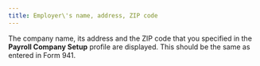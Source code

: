 ```yaml
---
title: Employer\'s name, address, ZIP code
---
```



The company name, its address and the ZIP code that you specified in  the **Payroll Company Setup** profile  are displayed. This should be the same as entered in Form 941.
